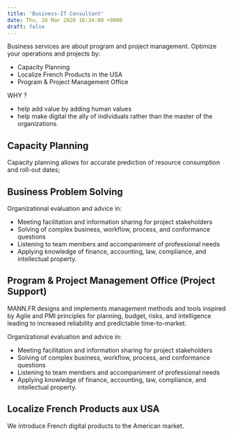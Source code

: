 ```yaml
---
title: 'Business-IT Consultant'
date: Thu, 26 Mar 2020 16:34:00 +0000
draft: false
---
```


Business services are about program and project management. Optimize your operations and projects by:

*   Capacity Planning
*   Localize French Products in the USA
*   Program & Project Management Office

WHY ?

*   help add value by adding human values
*   help make digital the ally of individuals rather than the master of the organizations.

Capacity Planning
-----------------

Capacity planning allows for accurate prediction of resource consumption and roll-out dates;

Business Problem Solving
------------------------

Organizational evaluation and advice in:

*   Meeting facilitation and information sharing for project stakeholders
*   Solving of complex business, workflow, process, and conformance questions
*   Listening to team members and accompaniment of professional needs
*   Applying knowledge of finance, accounting, law, compliance, and intellectual property.

Program & Project Management Office (Project Support)
-----------------------------------------------------

MANN.FR designs and implements management methods and tools inspired by Agile and PMI principles for planning, budget, risks, and intelligence leading to increased reliability and predictable time-to-market.

Organizational evaluation and advice in:

*   Meeting facilitation and information sharing for project stakeholders
*   Solving of complex business, workflow, process, and conformance questions
*   Listening to team members and accompaniment of professional needs
*   Applying knowledge of finance, accounting, law, compliance, and intellectual property.

Localize French Products aux USA
--------------------------------

We introduce French digital products to the American market.